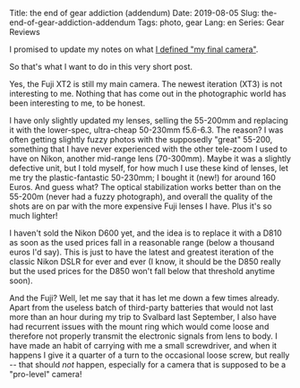 Title: the end of gear addiction (addendum)
Date: 2019-08-05
Slug: the-end-of-gear-addiction-addendum
Tags: photo, gear
Lang: en
Series: Gear Reviews

I promised to update my notes on what [I defined "my final camera"]({filename}/2018-03-05-the-end-of-gear-addiction.md).

So that's what I want to do in this very short post.

Yes, the Fuji XT2 is still my main camera. The newest iteration (XT3) is not interesting to me. Nothing that has come out in the photographic world has been interesting to me, to be honest.

I have only slightly updated my lenses, selling the 55-200mm and replacing it with the lower-spec, ultra-cheap 50-230mm f5.6-6.3. The reason? I was often getting slightly fuzzy photos with the supposedly "great" 55-200, something that I have never experienced with the other tele-zoom I used to have on Nikon, another mid-range lens (70-300mm). Maybe it was a slightly defective unit, but I told myself, for how much I use these kind of lenses, let me try the plastic-fantastic 50-230mm; I bought it (new!) for around 160 Euros. And guess what? The optical stabilization works better than on the 55-200m (never had a fuzzy photograph), and overall the quality of the shots are on par with the more expensive Fuji lenses I have. Plus it's so much lighter!

<!-- PELICAN_END_SUMMARY -->

I haven't sold the Nikon D600 yet, and the idea is to replace it with a D810 as soon as the used prices fall in a reasonable range (below a thousand euros I'd say). This is just to have the latest and greatest iteration of the classic Nikon DSLR for ever and ever (I know, it should be the D850 really but the used prices for the D850 won't fall below that threshold anytime soon).

And the Fuji? Well, let me say that it has let me down a few times already. Apart from the useless batch of third-party batteries that would not last more than an hour during my trip to Svalbard last September, I also have had recurrent issues with the mount ring which would come loose and therefore not properly transmit the electronic signals from lens to body. I have made an habit of carrying with me a small screwdriver, and when it happens I give it a quarter of a turn to the occasional loose screw, but really -- that should *not* happen, especially for a camera that is supposed to be a "pro-level" camera!
